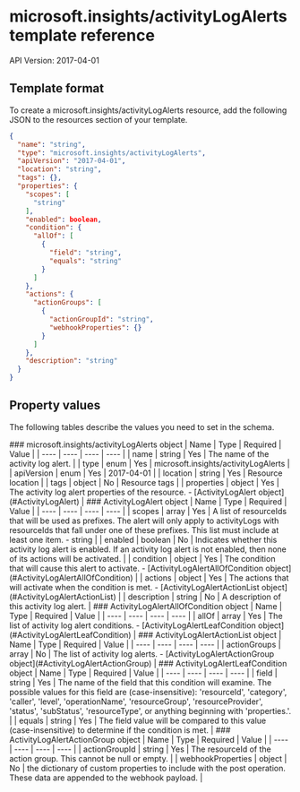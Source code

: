 # microsoft.insights/activityLogAlerts template reference
API Version: 2017-04-01
## Template format

To create a microsoft.insights/activityLogAlerts resource, add the following JSON to the resources section of your template.

```json
{
  "name": "string",
  "type": "microsoft.insights/activityLogAlerts",
  "apiVersion": "2017-04-01",
  "location": "string",
  "tags": {},
  "properties": {
    "scopes": [
      "string"
    ],
    "enabled": boolean,
    "condition": {
      "allOf": [
        {
          "field": "string",
          "equals": "string"
        }
      ]
    },
    "actions": {
      "actionGroups": [
        {
          "actionGroupId": "string",
          "webhookProperties": {}
        }
      ]
    },
    "description": "string"
  }
}
```
## Property values

The following tables describe the values you need to set in the schema.

<a id="microsoft.insights/activityLogAlerts" />
### microsoft.insights/activityLogAlerts object
|  Name | Type | Required | Value |
|  ---- | ---- | ---- | ---- |
|  name | string | Yes | The name of the activity log alert. |
|  type | enum | Yes | microsoft.insights/activityLogAlerts |
|  apiVersion | enum | Yes | 2017-04-01 |
|  location | string | Yes | Resource location |
|  tags | object | No | Resource tags |
|  properties | object | Yes | The activity log alert properties of the resource. - [ActivityLogAlert object](#ActivityLogAlert) |


<a id="ActivityLogAlert" />
### ActivityLogAlert object
|  Name | Type | Required | Value |
|  ---- | ---- | ---- | ---- |
|  scopes | array | Yes | A list of resourceIds that will be used as prefixes. The alert will only apply to activityLogs with resourceIds that fall under one of these prefixes. This list must include at least one item. - string |
|  enabled | boolean | No | Indicates whether this activity log alert is enabled. If an activity log alert is not enabled, then none of its actions will be activated. |
|  condition | object | Yes | The condition that will cause this alert to activate. - [ActivityLogAlertAllOfCondition object](#ActivityLogAlertAllOfCondition) |
|  actions | object | Yes | The actions that will activate when the condition is met. - [ActivityLogAlertActionList object](#ActivityLogAlertActionList) |
|  description | string | No | A description of this activity log alert. |


<a id="ActivityLogAlertAllOfCondition" />
### ActivityLogAlertAllOfCondition object
|  Name | Type | Required | Value |
|  ---- | ---- | ---- | ---- |
|  allOf | array | Yes | The list of activity log alert conditions. - [ActivityLogAlertLeafCondition object](#ActivityLogAlertLeafCondition) |


<a id="ActivityLogAlertActionList" />
### ActivityLogAlertActionList object
|  Name | Type | Required | Value |
|  ---- | ---- | ---- | ---- |
|  actionGroups | array | No | The list of activity log alerts. - [ActivityLogAlertActionGroup object](#ActivityLogAlertActionGroup) |


<a id="ActivityLogAlertLeafCondition" />
### ActivityLogAlertLeafCondition object
|  Name | Type | Required | Value |
|  ---- | ---- | ---- | ---- |
|  field | string | Yes | The name of the field that this condition will examine. The possible values for this field are (case-insensitive): 'resourceId', 'category', 'caller', 'level', 'operationName', 'resourceGroup', 'resourceProvider', 'status', 'subStatus', 'resourceType', or anything beginning with 'properties.'. |
|  equals | string | Yes | The field value will be compared to this value (case-insensitive) to determine if the condition is met. |


<a id="ActivityLogAlertActionGroup" />
### ActivityLogAlertActionGroup object
|  Name | Type | Required | Value |
|  ---- | ---- | ---- | ---- |
|  actionGroupId | string | Yes | The resourceId of the action group. This cannot be null or empty. |
|  webhookProperties | object | No | the dictionary of custom properties to include with the post operation. These data are appended to the webhook payload. |

